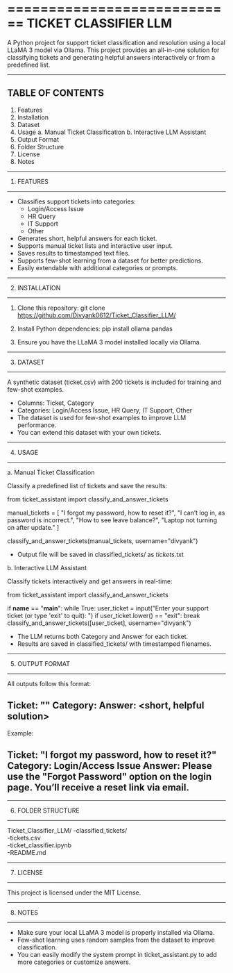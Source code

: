 ============================
TICKET CLASSIFIER LLM
============================

A Python project for support ticket classification and resolution using a local LLaMA 3 model via Ollama.
This project provides an all-in-one solution for classifying tickets and generating helpful answers interactively or from a predefined list.

------------------------------
TABLE OF CONTENTS
------------------------------
1. Features
2. Installation
3. Dataset
4. Usage
   a. Manual Ticket Classification
   b. Interactive LLM Assistant
5. Output Format
6. Folder Structure
7. License
8. Notes

------------------------------
1. FEATURES
------------------------------
- Classifies support tickets into categories:
  - Login/Access Issue
  - HR Query
  - IT Support
  - Other
- Generates short, helpful answers for each ticket.
- Supports manual ticket lists and interactive user input.
- Saves results to timestamped text files.
- Supports few-shot learning from a dataset for better predictions.
- Easily extendable with additional categories or prompts.

------------------------------
2. INSTALLATION
------------------------------
1. Clone this repository:
   git clone https://github.com/Divyank0612/Ticket_Classifier_LLM/

2. Install Python dependencies:
   pip install ollama pandas

3. Ensure you have the LLaMA 3 model installed locally via Ollama.

------------------------------
3. DATASET
------------------------------
A synthetic dataset (ticket.csv) with 200 tickets is included for training and few-shot examples.

- Columns: Ticket, Category
- Categories: Login/Access Issue, HR Query, IT Support, Other
- The dataset is used for few-shot examples to improve LLM performance.
- You can extend this dataset with your own tickets.

------------------------------
4. USAGE
------------------------------

a. Manual Ticket Classification

Classify a predefined list of tickets and save the results:

from ticket_assistant import classify_and_answer_tickets

manual_tickets = [
    "I forgot my password, how to reset it?",
    "I can’t log in, as password is incorrect.",
    "How to see leave balance?",
    "Laptop not turning on after update."
]

classify_and_answer_tickets(manual_tickets, username="divyank")

- Output file will be saved in classified_tickets/ as <username>_tickets_<timestamp>.txt

b. Interactive LLM Assistant

Classify tickets interactively and get answers in real-time:

from ticket_assistant import classify_and_answer_tickets

if __name__ == "__main__":
    while True:
        user_ticket = input("Enter your support ticket (or type 'exit' to quit): ")
        if user_ticket.lower() == "exit":
            break
        classify_and_answer_tickets([user_ticket], username="divyank")

- The LLM returns both Category and Answer for each ticket.
- Results are saved in classified_tickets/ with timestamped filenames.

------------------------------
5. OUTPUT FORMAT
------------------------------

All outputs follow this format:

Ticket: "<ticket text>"
Category: <predicted category>
Answer: <short, helpful solution>
---

Example:

Ticket: "I forgot my password, how to reset it?"
Category: Login/Access Issue
Answer: Please use the "Forgot Password" option on the login page. You’ll receive a reset link via email.
---

------------------------------
6. FOLDER STRUCTURE
------------------------------

Ticket_Classifier_LLM/
-classified_tickets/         
-tickets.csv  
-ticket_classifier.ipynb          
-README.md                   

------------------------------
7. LICENSE
------------------------------

This project is licensed under the MIT License.

------------------------------
8. NOTES
------------------------------

- Make sure your local LLaMA 3 model is properly installed via Ollama.
- Few-shot learning uses random samples from the dataset to improve classification.
- You can easily modify the system prompt in ticket_assistant.py to add more categories or customize answers.

